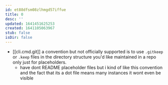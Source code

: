 ```yaml
---
id: et88dfsm08zlhmgd57iffue
title: 0
desc: ''
updated: 1641451625253
created: 1641105063967
stub: false
isDir: false
---
```



- [[cli.cmd.git]] a convention but not officially supported is to use `.gitkeep` or `.keep` files in the directory structure you'd like maintained in a repo only just for placeholders.
  - have dont README placeholder files but i kind of like this convention and the fact that its a dot file means many instances it wont even be visible
